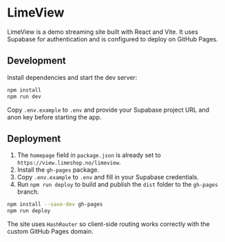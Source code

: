 # LimeView

LimeView is a demo streaming site built with React and Vite. It uses Supabase for authentication and is configured to deploy on GitHub Pages.

## Development

Install dependencies and start the dev server:

```bash
npm install
npm run dev
```

Copy `.env.example` to `.env` and provide your Supabase project URL and anon key before starting the app.

## Deployment

1. The `homepage` field in `package.json` is already set to `https://view.limeshop.no/limeview`.
2. Install the `gh-pages` package.
3. Copy `.env.example` to `.env` and fill in your Supabase credentials.
4. Run `npm run deploy` to build and publish the `dist` folder to the `gh-pages` branch.

```bash
npm install --save-dev gh-pages
npm run deploy
```

The site uses `HashRouter` so client-side routing works correctly with the custom GitHub Pages domain.
